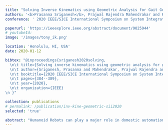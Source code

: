 ```yaml
---
title: "Solving Inverse Kinematics using Geometric Analysis for Gait Generation in Small-Sized Humanoid Robots"
authors: '<b>Prasanna Sriganesh</b>, Prajwal Rajendra Mahendrakar and Rajasekar Mohan'
conference: ' 2020 IEEE/SICE International Symposium on System Integration (SII)'

paperurl: 'https://ieeexplore.ieee.org/abstract/document/9025944'
# youtubeId: 
image: '/images/tony_ik.png'

location: 'Honolulu, HI, USA'
date: 2020-01-12

bibtex: "@inproceedings{sriganesh2020solving,
  \n\t title={Solving inverse kinematics using geometric analysis for gait generation in small-sized humanoid robots},
  \n\t author={Sriganesh, Prasanna and Mahendrakar, Prajwal Rajendra and Mohan, Rajasekar},
  \n\t booktitle={2020 IEEE/SICE International Symposium on System Integration (SII)},
  \n\t pages={384--389},
  \n\t year={2020},
  \n\t organization={IEEE}
\n }"

collection: publications
# permalink: /publication/inv-kine-geometric-sii2020
selected: 'true'

abstract: "Humanoid Robots can play a major role in domestic automation. It is a platform which does not require a specific work environment and can be made adaptable. The goal of this paper is to generate stable gaits for humanoid robots using geometric methods for kinematic analysis. A 3D linear inverted pendulum model is used to find the trajectory of the center of mass. This trajectory in turn coupled with foot positions are sufficient to find a solution to the D-H matrix. A small-sized humanoid robot with 17-DOF is built and the generated gaits are tested on the robot. The robot was successfully able to walk forward, turn left and right in a stable manner."
---
```



